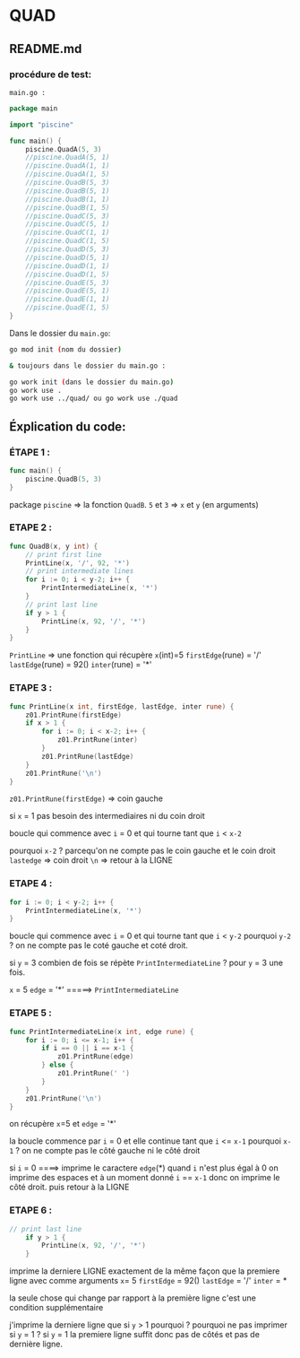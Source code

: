 # QUAD

## README.md

### procédure de test:


`main.go :`

```go
package main

import "piscine"

func main() {
	piscine.QuadA(5, 3)
	//piscine.QuadA(5, 1)
	//piscine.QuadA(1, 1)
	//piscine.QuadA(1, 5)
	//piscine.QuadB(5, 3)
	//piscine.QuadB(5, 1)
	//piscine.QuadB(1, 1)
	//piscine.QuadB(1, 5)
	//piscine.QuadC(5, 3)
	//piscine.QuadC(5, 1)
	//piscine.QuadC(1, 1)
	//piscine.QuadC(1, 5)
	//piscine.QuadD(5, 3)
	//piscine.QuadD(5, 1)
	//piscine.QuadD(1, 1)
	//piscine.QuadD(1, 5)
	//piscine.QuadE(5, 3)
	//piscine.QuadE(5, 1)
	//piscine.QuadE(1, 1)
	//piscine.QuadE(1, 5)
}
```

Dans le dossier du `main.go`:

```bash
go mod init (nom du dossier)

& toujours dans le dossier du main.go :

go work init (dans le dossier du main.go)
go work use .
go work use ../quad/ ou go work use ./quad
```

## Éxplication du code:

### ÉTAPE 1 :

```go
func main() {
	piscine.QuadB(5, 3)
}
```

package `piscine` => la fonction `QuadB`.
`5` et `3` => `x` et `y` (en arguments)

### ETAPE 2 :

```go
func QuadB(x, y int) {
	// print first line
	PrintLine(x, '/', 92, '*')
	// print intermediate lines
	for i := 0; i < y-2; i++ {
		PrintIntermediateLine(x, '*')
	}
	// print last line
	if y > 1 {
		PrintLine(x, 92, '/', '*')
	}
}
```

`PrintLine` => une fonction qui récupère `x`(int)=5 `firstEdge`(rune) = '/' `lastEdge`(rune) = 92(\) `inter`(rune) = '*'

### ETAPE 3 :

```go
func PrintLine(x int, firstEdge, lastEdge, inter rune) {
	z01.PrintRune(firstEdge)
	if x > 1 {
		for i := 0; i < x-2; i++ {
			z01.PrintRune(inter)
		}
		z01.PrintRune(lastEdge)
	}
	z01.PrintRune('\n')
}
```

`z01.PrintRune(firstEdge)` => coin gauche

si `x` = 1 pas besoin des intermediaires ni du coin droit

boucle qui commence avec `i` = 0 et qui tourne tant que `i` < `x-2`

pourquoi `x-2` ? parcequ'on ne compte pas le coin gauche et le coin droit
`lastedge` => coin droit
`\n` => retour à la LIGNE

### ETAPE 4 :

```go
for i := 0; i < y-2; i++ {
	PrintIntermediateLine(x, '*')
}
```

boucle qui commence avec `i` = 0 et qui tourne tant que `i` < `y-2`
pourquoi `y-2` ? on ne compte pas le coté gauche et coté droit.

si `y` = 3 combien de fois se répète `PrintIntermediateLine` ? pour `y` = 3 une fois.

`x` = 5 `edge` = '*' =====> `PrintIntermediateLine`

### ETAPE 5 :

```go
func PrintIntermediateLine(x int, edge rune) {
	for i := 0; i <= x-1; i++ {
		if i == 0 || i == x-1 {
			z01.PrintRune(edge)
		} else {
			z01.PrintRune(' ')
		}
	}
	z01.PrintRune('\n')
}
```

on récupère `x`=5 et `edge` = '*'

la boucle commence par `i` = 0 et elle continue tant que `i` <= `x-1`
pourquoi `x-1` ? on ne compte pas le côté gauche ni le côté droit

si `i` = 0 ====> imprime le caractere `edge`(*)
quand `i` n'est plus égal à 0 on imprime des espaces
et à un moment donné `i` == `x-1` donc on imprime le côté droit.
puis retour à la LIGNE

### ETAPE 6 :

```go
// print last line
	if y > 1 {
		PrintLine(x, 92, '/', '*')
	}
```

imprime la derniere LIGNE exactement de la même façon que la premiere ligne avec comme arguments
`x`= 5 `firstEdge` = 92(\) `lastEdge` = '/' `inter` = *

la seule chose qui change par rapport à la première ligne c'est une condition supplémentaire

j'imprime la derniere ligne que si `y` > 1
pourquoi ? pourquoi ne pas imprimer si `y` = 1 ?
si `y` = 1 la premiere ligne suffit donc pas de côtés et pas de dernière ligne.